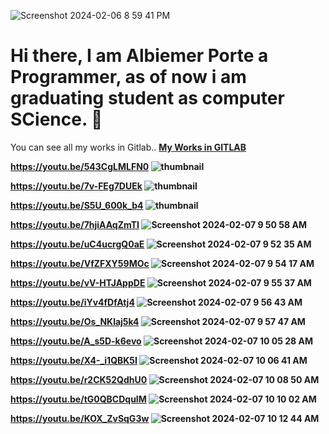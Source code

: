 ![Screenshot 2024-02-06 8 59 41 PM](https://github.com/albiemer/albiemer/assets/36027987/2ae84bcd-96b6-4807-84e6-2636e9d65791)
<h1> Hi there, I am Albiemer Porte a Programmer, as of now i am graduating student as computer SCience. 👋</h1>

You can see all my works in Gitlab.. <a href="https://gitlab.com/albiemerporte"><b>My Works in GITLAB<b></a>

<!--

Here are some ideas to get you started:

- 🔭 I’m currently working on ...
- 🌱 I’m currently learning ...
- 👯 I’m looking to collaborate on ...
- 🤔 I’m looking for help with ...
- 💬 Ask me about ...
- 📫 How to reach me: ...
- 😄 Pronouns: ...
- ⚡ Fun fact: ...
-->

https://youtu.be/543CgLMLFN0
![thumbnail](https://github.com/albiemer/albiemer/assets/36027987/337932e6-e9f1-4c93-bc71-43132490a048)


https://youtu.be/7v-FEg7DUEk
![thumbnail](https://github.com/albiemer/albiemer/assets/36027987/a1909ee4-d165-40c6-be3a-a1b2d09a89b8)

https://youtu.be/S5U_600k_b4
![thumbnail](https://github.com/albiemer/albiemer/assets/36027987/0274b2a1-9308-4493-b361-3227dc35ec7e)

https://youtu.be/7hjiAAqZmTI
![Screenshot 2024-02-07 9 50 58 AM](https://github.com/albiemer/albiemer/assets/36027987/6d722ce6-bf78-40bd-8bdb-dcd9c6ecfc8f)

https://youtu.be/uC4ucrgQ0aE
![Screenshot 2024-02-07 9 52 35 AM](https://github.com/albiemer/albiemer/assets/36027987/a574a2d5-fec2-4325-a8de-f79677918341)

https://youtu.be/VfZFXY59MOc
![Screenshot 2024-02-07 9 54 17 AM](https://github.com/albiemer/albiemer/assets/36027987/9e326111-1c6e-4652-88b4-f42da179c369)

https://youtu.be/vV-HTJAppDE
![Screenshot 2024-02-07 9 55 37 AM](https://github.com/albiemer/albiemer/assets/36027987/23bae969-8cf0-4d14-afab-dc5943e4b1ce)

https://youtu.be/iYv4fDfAtj4
![Screenshot 2024-02-07 9 56 43 AM](https://github.com/albiemer/albiemer/assets/36027987/a81e332a-2b45-4737-b1db-b83e7881f890)

https://youtu.be/Os_NKlaj5k4
![Screenshot 2024-02-07 9 57 47 AM](https://github.com/albiemer/albiemer/assets/36027987/9b39aad7-9f39-42f4-b8fb-7583d2268a7c)

https://youtu.be/A_s5D-k6evo
![Screenshot 2024-02-07 10 05 28 AM](https://github.com/albiemer/albiemer/assets/36027987/a640ca17-c3e7-4340-871a-e7e024fc5a4a)

https://youtu.be/X4-_i1QBK5I
![Screenshot 2024-02-07 10 06 41 AM](https://github.com/albiemer/albiemer/assets/36027987/3b6053ca-8d1d-4df3-ac6a-fa0ece3741a3)

https://youtu.be/r2CK52QdhU0
![Screenshot 2024-02-07 10 08 50 AM](https://github.com/albiemer/albiemer/assets/36027987/c03864ec-8d84-4bfe-af39-3f115d24757e)

https://youtu.be/tG0QBCDquIM
![Screenshot 2024-02-07 10 10 02 AM](https://github.com/albiemer/albiemer/assets/36027987/5fc728b5-cea4-4587-9926-12e56d442f60)

https://youtu.be/KOX_ZvSqG3w
![Screenshot 2024-02-07 10 12 44 AM](https://github.com/albiemer/albiemer/assets/36027987/18842796-a835-4602-8f32-7594efad3837)






